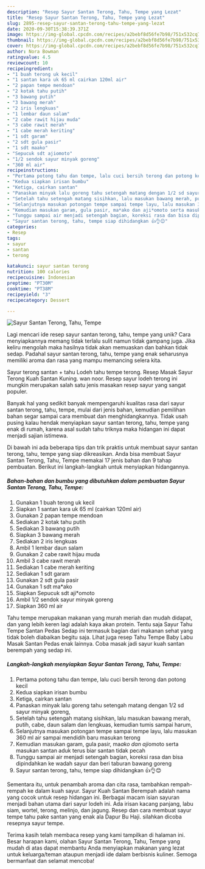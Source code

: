 ```yaml
---
description: "Resep Sayur Santan Terong, Tahu, Tempe yang Lezat"
title: "Resep Sayur Santan Terong, Tahu, Tempe yang Lezat"
slug: 2895-resep-sayur-santan-terong-tahu-tempe-yang-lezat
date: 2020-09-30T15:38:39.371Z
image: https://img-global.cpcdn.com/recipes/a2bebf8d56fe7b98/751x532cq70/sayur-santan-terong-tahu-tempe-foto-resep-utama.jpg
thumbnail: https://img-global.cpcdn.com/recipes/a2bebf8d56fe7b98/751x532cq70/sayur-santan-terong-tahu-tempe-foto-resep-utama.jpg
cover: https://img-global.cpcdn.com/recipes/a2bebf8d56fe7b98/751x532cq70/sayur-santan-terong-tahu-tempe-foto-resep-utama.jpg
author: Nora Bowman
ratingvalue: 4.5
reviewcount: 10
recipeingredient:
- "1 buah terong uk kecil"
- "1 santan kara uk 65 ml cairkan 120ml air"
- "2 papan tempe mendoan"
- "2 kotak tahu putih"
- "3 bawang putih"
- "3 bawang merah"
- "2 iris lengkuas"
- "1 lembar daun salam"
- "2 cabe rawit hijau muda"
- "3 cabe rawit merah"
- "1 cabe merah keriting"
- "1 sdt garam"
- "2 sdt gula pasir"
- "1 sdt maako"
- "Sepucuk sdt ajiomoto"
- "1/2 sendok sayur minyak goreng"
- "360 ml air"
recipeinstructions:
- "Pertama potong tahu dan tempe, lalu cuci bersih terong dan potong kecil"
- "Kedua siapkan irisan bumbu"
- "Ketiga, cairkan santan"
- "Panaskan minyak lalu goreng tahu setengah matang dengan 1/2 sd sayur minyak goreng,"
- "Setelah tahu setengah matang sisihkan, lalu masukan bawang merah, putih, cabe, daun salam dan lengkuas, kemudian tumis sampai harum,"
- "Selanjutnya masukan potongan tempe sampai tempe layu, lalu masukan 360 ml air sampai mendidih baru masukan terong"
- "Kemudian masukan garam, gula pasir, ma*ako dan aji*omoto serta masukan santan aduk terus biar santan tidak pecah"
- "Tunggu sampai air menjadi setengah bagian, koreksi rasa dan bisa dipindahkan ke wadah sayur dan beri taburan bawang goreng"
- "Sayur santan terong, tahu, tempe siap dihidangkan 👍👌😊"
categories:
- Resep
tags:
- sayur
- santan
- terong

katakunci: sayur santan terong 
nutrition: 100 calories
recipecuisine: Indonesian
preptime: "PT30M"
cooktime: "PT38M"
recipeyield: "3"
recipecategory: Dessert

---
```



![Sayur Santan Terong, Tahu, Tempe](https://img-global.cpcdn.com/recipes/a2bebf8d56fe7b98/751x532cq70/sayur-santan-terong-tahu-tempe-foto-resep-utama.jpg)

Lagi mencari ide resep sayur santan terong, tahu, tempe yang unik? Cara menyiapkannya memang tidak terlalu sulit namun tidak gampang juga. Jika keliru mengolah maka hasilnya tidak akan memuaskan dan bahkan tidak sedap. Padahal sayur santan terong, tahu, tempe yang enak seharusnya memiliki aroma dan rasa yang mampu memancing selera kita.

Sayur terong santan + tahu Lodeh tahu tempe terong. Resep Masak Sayur Terong Kuah Santan Kuning. wan noor. Resep sayur lodeh terong ini mungkin merupakan salah satu jenis masakan resep sayur yang sangat populer.

Banyak hal yang sedikit banyak mempengaruhi kualitas rasa dari sayur santan terong, tahu, tempe, mulai dari jenis bahan, kemudian pemilihan bahan segar sampai cara membuat dan menghidangkannya. Tidak usah pusing kalau hendak menyiapkan sayur santan terong, tahu, tempe yang enak di rumah, karena asal sudah tahu triknya maka hidangan ini dapat menjadi sajian istimewa.


Di bawah ini ada beberapa tips dan trik praktis untuk membuat sayur santan terong, tahu, tempe yang siap dikreasikan. Anda bisa membuat Sayur Santan Terong, Tahu, Tempe memakai 17 jenis bahan dan 9 tahap pembuatan. Berikut ini langkah-langkah untuk menyiapkan hidangannya.

<!--inarticleads1-->

##### Bahan-bahan dan bumbu yang dibutuhkan dalam pembuatan Sayur Santan Terong, Tahu, Tempe:

1. Gunakan 1 buah terong uk kecil
1. Siapkan 1 santan kara uk 65 ml (cairkan 120ml air)
1. Gunakan 2 papan tempe mendoan
1. Sediakan 2 kotak tahu putih
1. Sediakan 3 bawang putih
1. Siapkan 3 bawang merah
1. Sediakan 2 iris lengkuas
1. Ambil 1 lembar daun salam
1. Gunakan 2 cabe rawit hijau muda
1. Ambil 3 cabe rawit merah
1. Sediakan 1 cabe merah keriting
1. Sediakan 1 sdt garam
1. Gunakan 2 sdt gula pasir
1. Gunakan 1 sdt ma*ako
1. Siapkan Sepucuk sdt aji*omoto
1. Ambil 1/2 sendok sayur minyak goreng
1. Siapkan 360 ml air


Tahu tempe merupakan makanan yang murah meriah dan mudah didapat, dan yang lebih keren lagi adalah kaya akan protein. Tentu saja Sayur Tahu Tempe Santan Pedas Sedap ini termasuk bagian dari makanan sehat yang tidak boleh diabaikan begitu saja. Lihat juga resep Tahu Tempe Baby Labu Masak Santan Pedas enak lainnya. Coba masak jadi sayur kuah santan berempah yang sedap ini. 

<!--inarticleads2-->

##### Langkah-langkah menyiapkan Sayur Santan Terong, Tahu, Tempe:

1. Pertama potong tahu dan tempe, lalu cuci bersih terong dan potong kecil
1. Kedua siapkan irisan bumbu
1. Ketiga, cairkan santan
1. Panaskan minyak lalu goreng tahu setengah matang dengan 1/2 sd sayur minyak goreng,
1. Setelah tahu setengah matang sisihkan, lalu masukan bawang merah, putih, cabe, daun salam dan lengkuas, kemudian tumis sampai harum,
1. Selanjutnya masukan potongan tempe sampai tempe layu, lalu masukan 360 ml air sampai mendidih baru masukan terong
1. Kemudian masukan garam, gula pasir, ma*ako dan aji*omoto serta masukan santan aduk terus biar santan tidak pecah
1. Tunggu sampai air menjadi setengah bagian, koreksi rasa dan bisa dipindahkan ke wadah sayur dan beri taburan bawang goreng
1. Sayur santan terong, tahu, tempe siap dihidangkan 👍👌😊


Sementara itu, untuk penambah aroma dan cita rasa, tambahkan rempah-rempah ke dalam kuah sayur. Sayur Kuah Santan Berempah adalah nama yang cocok untuk resep hidangan ini. Berbagai macam isian sayuran menjadi bahan utama dari sayur lodeh ini. Ada irisan kacang panjang, labu siam, wortel, terong, melinjo, dan jagung. Resep dan cara membuat sayur tempe tahu pake santan yang enak ala Dapur Bu Haji. silahkan dicoba resepnya sayur tempe. 

Terima kasih telah membaca resep yang kami tampilkan di halaman ini. Besar harapan kami, olahan Sayur Santan Terong, Tahu, Tempe yang mudah di atas dapat membantu Anda menyiapkan makanan yang lezat untuk keluarga/teman ataupun menjadi ide dalam berbisnis kuliner. Semoga bermanfaat dan selamat mencoba!
